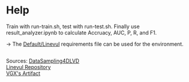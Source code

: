 # Help

Train with run-train.sh, test with run-test.sh. Finally use result_analyzer.ipynb to calculate Accruacy, AUC, P, R, and F1.

-> The [Default/Linevul](https://github.com/VulScribeR/VulScribeR/blob/main/requirements-linevul-env.txt) requirements file can be used for the environment.

##
Sources:
[DataSampling4DLVD](https://github.com/WIP2022/DataSampling4DLVD) \
[Linevul Repository](https://github.com/awsm-research/LineVul/tree/main) \
[VGX's Artifact](https://zenodo.org/records/10456622)
